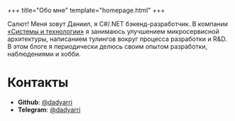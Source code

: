 +++
title="Обо мне"
template="homepage.html"
+++

Салют! Меня зовут Даниил, я C#/.NET бэкенд-разработчик. В компании [&laquo;Системы и технологии&raquo;](https://sicon.ru) я занимаюсь улучшением микросервисной архитектуры, написанием тулингов вокруг процесса разработки и R&D. В этом блоге я периодически делюсь своим опытом разработки, наблюдениями и хобби.

# Контакты

- **Github**: [@dadyarri](https://github.com/dadyarri)
- **Telegram**: [@dadyarri](https://t.me/dadyarri)